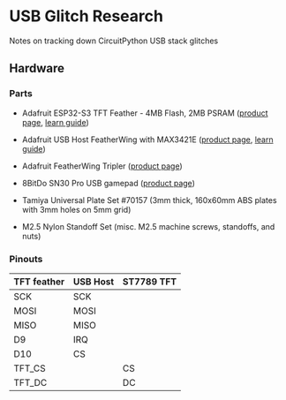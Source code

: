 <!-- SPDX-License-Identifier: MIT -->
<!-- SPDX-FileCopyrightText: Copyright 2024 Sam Blenny -->
# USB Glitch Research

Notes on tracking down CircuitPython USB stack glitches


## Hardware


### Parts

- Adafruit ESP32-S3 TFT Feather - 4MB Flash, 2MB PSRAM
  ([product page](https://www.adafruit.com/product/5483),
  [learn guide](https://learn.adafruit.com/adafruit-esp32-s3-tft-feather))

- Adafruit USB Host FeatherWing with MAX3421E
  ([product page](https://www.adafruit.com/product/5858),
  [learn guide](https://learn.adafruit.com/adafruit-usb-host-featherwing-with-max3421e))

- Adafruit FeatherWing Tripler
  ([product page](https://www.adafruit.com/product/3417))

- 8BitDo SN30 Pro USB gamepad
  ([product page](https://www.8bitdo.com/sn30-pro-usb-gamepad/))

- Tamiya Universal Plate Set #70157
  (3mm thick, 160x60mm ABS plates with 3mm holes on 5mm grid)

- M2.5 Nylon Standoff Set
  (misc. M2.5 machine screws, standoffs, and nuts)


### Pinouts

| TFT feather | USB Host | ST7789 TFT |
| ----------- | -------- | ---------- |
|  SCK        |  SCK     |            |
|  MOSI       |  MOSI    |            |
|  MISO       |  MISO    |            |
|  D9         |  IRQ     |            |
|  D10        |  CS      |            |
|  TFT_CS     |          |  CS        |
|  TFT_DC     |          |  DC        |


